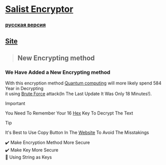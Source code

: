 # [**Salist Encryptor**](https://sl-hapy.github.io/salist-encryption/)

### [русская версия](russki.md)

## [Site](https://sl-hapy.github.io/salist-encryption/)

> ## New Encrypting method
### We Have Added a New Encrypting method
With this encryption method [Quantum computing](https://en.wikipedia.org/wiki/Quantum_computing) will more likely spend 584 Year in Decrypting\
it using [Brute Force](https://en.wikipedia.org/wiki/Brute-force_attack)
attack(In The Last Update It Was Only 18 Minutes!).
> [!IMPORTANT]
> You Need To Remember Your 16 [Hex](https://en.wikipedia.org/wiki/Hexadecimal) Key To Decrypt The Text

> [!TIP]
> It's Best to Use Copy Button In The [Website](https://sl-hapy.github.io/salist-encryption/) To Avoid The Misstakings

✔️ Make Encryption Method More Secure\
✔️ Make Key More Secure\
🔴 Using String as Keys
